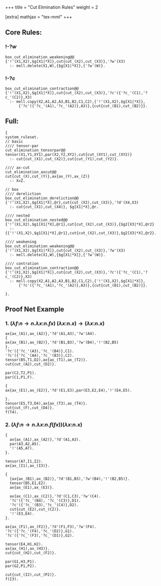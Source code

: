 +++
title = "Cut Elimination Rules"
weight = 2

[extra]
mathjax = "tex-mml"
+++

## Core Rules:

### $!$-$?w$

```
box_cut_elimination_weakening@@
{'!'(X1,X2),$g[X1|*X]},cut{cut_(X2),cut_(X3)},'?w'(X3) 
  :- mell.delete(X1,W),{$g[X1|*X]},{'?w'(W)}.
```

### $!$-$?c$

```
box_cut_elimination_contraction@@
{'!'(X1,X2),$g[X1|*X]},cut{cut_(X2),cut_(X3)},'?c'({'?c_'(C1),'?c_'(C2)},X3)
  :- mell.copy(X2,A1,A2,A3,B1,B2,C1,C2),{'!'(X1,X2),$g[X1|*X]},
      {'?c'({'?c_'(A1),'?c_'(A2)},A3)},{cut{cut_(B1),cut_(B2)}}.
```

## Full: 

```
{ 
system_ruleset.
// basic
//// tensor-par
cut_elimination_tensorpar@@
tensor(X1,Y1,XY1),par(X2,Y2,XY2),cut{cut_(XY1),cut_(XY2)} 
  :- cut{cut_(X1),cut_(X2)},cut{cut_(Y1),cut_(Y2)}.

//// ax-cut
cut_elimination_axcut@@
cut{cut_(X),cut_(Y)},ax{ax_(Y),ax_(Z)} 
  :- X=Z.

// box
//// dereliction
box_cut_elimination_dereliction@@
{'!'(X1,X2),$g[X1|*X],@r},cut{cut_(X2),cut_(X3)},'?d'(X4,X3) 
  :- cut{cut_(X1),cut_(X4)}, $g[X1|*X],@r.

//// nested
box_cut_elimination_nested@@
{'!'(X1,X2),$g1[X1|*X],@r1},cut{cut_(X2),cut_(X3)},{$g2[X3|*X],@r2}
  :- {{'!'(X1,X2),$g1[X1|*X],@r1},cut{cut_(X2),cut_(X3)},$g2[X3|*X],@r2}.

//// weakening
box_cut_elimination_weakening@@
{'!'(X1,X2),$g[X1|*X]},cut{cut_(X2),cut_(X3)},'?w'(X3) 
  :- mell.delete(X1,W),{$g[X1|*X]},{'?w'(W)}.

//// contration
box_cut_elimination_contraction@@
{'!'(X1,X2),$g[X1|*X]},cut{cut_(X2),cut_(X3)},'?c'({'?c_'(C1),'?c_'(C2)},X3)
  :- mell.copy(X2,A1,A2,A3,B1,B2,C1,C2),{'!'(X1,X2),$g[X1|*X]},
      {'?c'({'?c_'(A1),'?c_'(A2)},A3)},{cut{cut_(B1),cut_(B2)}}.

}.
```

## Proof Net Example

### 1. $(\lambda f\mathord{:} n \to n .\lambda x \mathord{:} n . f x)\:(\lambda x \mathord{:}n . x) \to (\lambda x \mathord{:} n . x)$ 


```
ax{ax_(A1),ax_(A2)},'?d'(A1,A3),'?w'(A4).
{
ax{ax_(B1),ax_(B2)},'?d'(B1,B3),'?w'(B4),'!'(B2,B5)
}.
'?c'({'?c_'(A3),'?c_'(B4)},C1).
'?c'({'?c_'(A4),'?c_'(B3)},C2).
tensor(B5,T1,D2),ax{ax_(T1),ax_(T2)}.
cut{cut_(A2),cut_(D2)}.

par(C2,T2,P1).
par(C1,P1,F).

{
ax{ax_(E1),ax_(E2)},'?d'(E1,E3),par(E3,E2,E4),'!'(E4,E5).

}.
tensor(E5,T3,D4),ax{ax_(T3),ax_(T4)}.
cut{cut_(F),cut_(D4)}.
f(T4).
```

### 2. $(\lambda f \mathord{:}  n \to n .  \lambda x \mathord{:} n . f (f x) )(\lambda x \mathord{:} n . x)$

```
{
  ax{ax_(A1),ax_(A2)},'?d'(A1,A3).
  par(A3,A2,A5).
  '!'(A5,A7).
}.

tensor(A7,I1,I2).
ax{ax_(I1),ax_(I3)}.

{
  {ax{ax_(B1),ax_(B2)},'?d'(B1,B3),'?w'(B4),'!'(B2,B5)}.
  tensor(B5,E1,E2).
  ax{ax_(E1),ax_(E3)}.

  ax{ax_(C1),ax_(C2)},'?d'(C1,C3),'?w'(C4).
  '?c'({'?c_'(B4), '?c_'(C3)},D1).
  '?c'({'?c_'(B3),'?c_'(C4)},D2).
  cut{cut_(E2),cut_(C2)}.
  '!'(E3,E4).
}.

ax{ax_(F1),ax_(F2)},'?d'(F1,F3),'?w'(F4).
'?c'({'?c_'(F4),'?c_'(D2)},G1).
'?c'({'?c_'(F3),'?c_'(D1)},G2).

tensor(E4,H1,H2).
ax{ax_(H1),ax_(H3)}.
cut{cut_(H2),cut_(F2)}.

par(G1,H3,P1).
par(G2,P1,P2).

cut{cut_(I2),cut_(P2)}.
f(I3).
```
